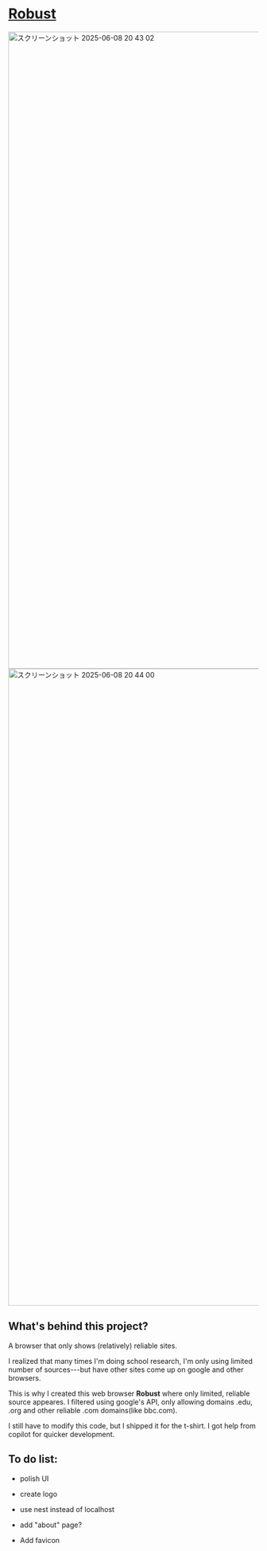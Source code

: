 # [**Robust**](https://north-river1015.github.io/Robust/)
<img width="1280" alt="スクリーンショット 2025-06-08 20 43 02" src="https://github.com/user-attachments/assets/490a5e01-e66b-4cef-ba55-03d8ade69df6" />


<img width="1280" alt="スクリーンショット 2025-06-08 20 44 00" src="https://github.com/user-attachments/assets/47fb1ec0-871d-472c-8ab4-fd2782ee35ea" />

## What's behind this project?
A browser that only shows (relatively) reliable sites. 

I realized that many times I'm doing school research, I'm only using limited number of sources---but have other sites come up on google and other browsers. 

This is why I created this web browser **Robust** where only limited, reliable source appeares. 
I filtered using google's API, only allowing domains .edu, .org and other reliable .com domains(like bbc.com).

I still have to modify this code, but I shipped it for the t-shirt. I got help from copilot for quicker development. 

## To do list:

+ polish UI

+ create logo

+ use nest instead of localhost

+ add "about" page?

+ Add favicon


